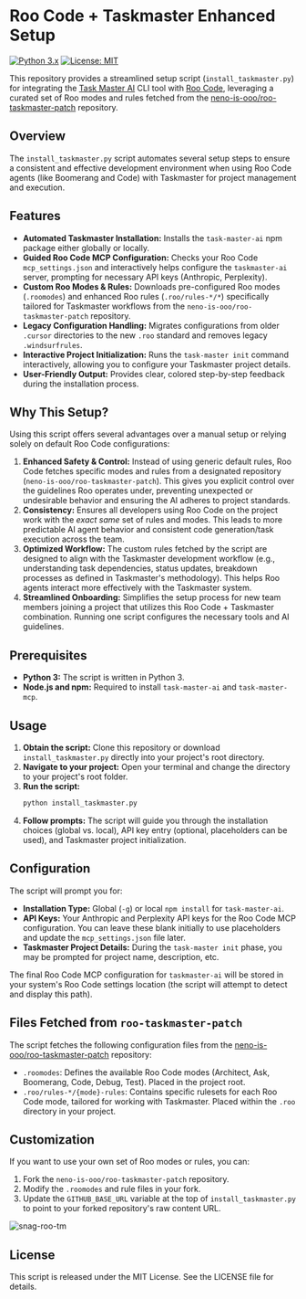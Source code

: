 # Roo Code + Taskmaster Enhanced Setup

[![Python 3.x](https://img.shields.io/badge/python-3.x-blue.svg)](https://www.python.org/downloads/)
[![License: MIT](https://img.shields.io/badge/License-MIT-yellow.svg)](https://opensource.org/licenses/MIT)

This repository provides a streamlined setup script (`install_taskmaster.py`) for integrating the [Task Master AI](https://github.com/your-org/task-master-ai) CLI tool with [Roo Code](https://www.roocode.com/), leveraging a curated set of Roo modes and rules fetched from the [neno-is-ooo/roo-taskmaster-patch](https://github.com/neno-is-ooo/roo-taskmaster-patch) repository.

## Overview

The `install_taskmaster.py` script automates several setup steps to ensure a consistent and effective development environment when using Roo Code agents (like Boomerang and Code) with Taskmaster for project management and execution.

## Features

*   **Automated Taskmaster Installation:** Installs the `task-master-ai` npm package either globally or locally.
*   **Guided Roo Code MCP Configuration:** Checks your Roo Code `mcp_settings.json` and interactively helps configure the `taskmaster-ai` server, prompting for necessary API keys (Anthropic, Perplexity).
*   **Custom Roo Modes & Rules:** Downloads pre-configured Roo modes (`.roomodes`) and enhanced Roo rules (`.roo/rules-*/*`) specifically tailored for Taskmaster workflows from the `neno-is-ooo/roo-taskmaster-patch` repository.
*   **Legacy Configuration Handling:** Migrates configurations from older `.cursor` directories to the new `.roo` standard and removes legacy `.windsurfrules`.
*   **Interactive Project Initialization:** Runs the `task-master init` command interactively, allowing you to configure your Taskmaster project details.
*   **User-Friendly Output:** Provides clear, colored step-by-step feedback during the installation process.

## Why This Setup?

Using this script offers several advantages over a manual setup or relying solely on default Roo Code configurations:

1.  **Enhanced Safety & Control:** Instead of using generic default rules, Roo Code fetches specific modes and rules from a designated repository (`neno-is-ooo/roo-taskmaster-patch`). This gives you explicit control over the guidelines Roo operates under, preventing unexpected or undesirable behavior and ensuring the AI adheres to project standards.
2.  **Consistency:** Ensures all developers using Roo Code on the project work with the *exact same* set of rules and modes. This leads to more predictable AI agent behavior and consistent code generation/task execution across the team.
3.  **Optimized Workflow:** The custom rules fetched by the script are designed to align with the Taskmaster development workflow (e.g., understanding task dependencies, status updates, breakdown processes as defined in Taskmaster's methodology). This helps Roo agents interact more effectively with the Taskmaster system.
4.  **Streamlined Onboarding:** Simplifies the setup process for new team members joining a project that utilizes this Roo Code + Taskmaster combination. Running one script configures the necessary tools and AI guidelines.

## Prerequisites

*   **Python 3:** The script is written in Python 3.
*   **Node.js and npm:** Required to install `task-master-ai` and `task-master-mcp`.

## Usage

1.  **Obtain the script:** Clone this repository or download `install_taskmaster.py` directly into your project's root directory.
2.  **Navigate to your project:** Open your terminal and change the directory to your project's root folder.
3.  **Run the script:**
    ```bash
    python install_taskmaster.py
    ```
4.  **Follow prompts:** The script will guide you through the installation choices (global vs. local), API key entry (optional, placeholders can be used), and Taskmaster project initialization.

## Configuration

The script will prompt you for:

*   **Installation Type:** Global (`-g`) or local `npm install` for `task-master-ai`.
*   **API Keys:** Your Anthropic and Perplexity API keys for the Roo Code MCP configuration. You can leave these blank initially to use placeholders and update the `mcp_settings.json` file later.
*   **Taskmaster Project Details:** During the `task-master init` phase, you may be prompted for project name, description, etc.

The final Roo Code MCP configuration for `taskmaster-ai` will be stored in your system's Roo Code settings location (the script will attempt to detect and display this path).

## Files Fetched from `roo-taskmaster-patch`

The script fetches the following configuration files from the [neno-is-ooo/roo-taskmaster-patch](https://github.com/neno-is-ooo/roo-taskmaster-patch) repository:

*   `.roomodes`: Defines the available Roo Code modes (Architect, Ask, Boomerang, Code, Debug, Test). Placed in the project root.
*   `.roo/rules-*/{mode}-rules`: Contains specific rulesets for each Roo Code mode, tailored for working with Taskmaster. Placed within the `.roo` directory in your project.

## Customization

If you want to use your own set of Roo modes or rules, you can:

1.  Fork the `neno-is-ooo/roo-taskmaster-patch` repository.
2.  Modify the `.roomodes` and rule files in your fork.
3.  Update the `GITHUB_BASE_URL` variable at the top of `install_taskmaster.py` to point to your forked repository's raw content URL.

   
![snag-roo-tm](https://github.com/user-attachments/assets/db3db6ee-d885-459f-8672-872514826f61)

   

## License

This script is released under the MIT License. See the LICENSE file for details.
